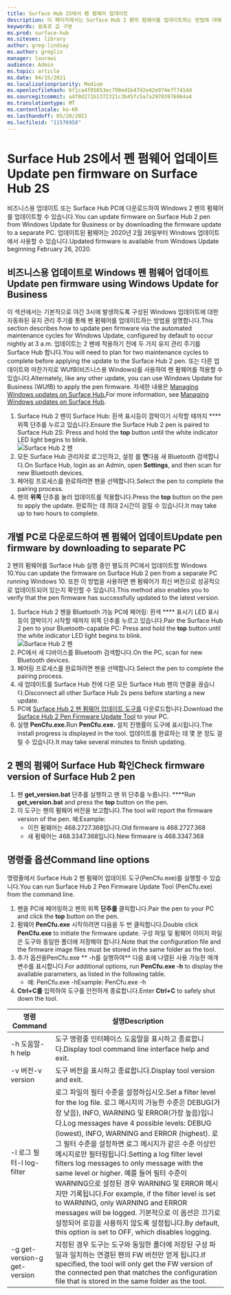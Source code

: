 ```yaml
---
title: Surface Hub 2S에서 펜 펌웨어 업데이트
description: 이 페이지에서는 Surface Hub 2 펜의 펌웨어를 업데이트하는 방법에 대해 설명하고 있습니다.
keywords: 쉼표로 값 구분
ms.prod: surface-hub
ms.sitesec: library
author: greg-lindsay
ms.author: greglin
manager: laurawi
audience: Admin
ms.topic: article
ms.date: 04/15/2021
ms.localizationpriority: Medium
ms.openlocfilehash: 6f1ca4f05653ec798ed1b47d2e42e974e7f7414d
ms.sourcegitcommit: a4f8d271b1372321c3b45fc5a7a29703976964a4
ms.translationtype: MT
ms.contentlocale: ko-KR
ms.lasthandoff: 05/20/2021
ms.locfileid: "11576958"
---
```

# <a name="update-pen-firmware-on-surface-hub-2s"></a><span data-ttu-id="67950-104">Surface Hub 2S에서 펜 펌웨어 업데이트</span><span class="sxs-lookup"><span data-stu-id="67950-104">Update pen firmware on Surface Hub 2S</span></span>

<span data-ttu-id="67950-105">비즈니스용 업데이트 또는 Surface Hub PC에 다운로드하여 Windows 2 펜의 펌웨어를 업데이트할 수 있습니다.</span><span class="sxs-lookup"><span data-stu-id="67950-105">You can update firmware on Surface Hub 2 pen from Windows Update for Business or by downloading the firmware update to a separate PC.</span></span> <span data-ttu-id="67950-106">업데이트된 펌웨어는 2020년 2월 26일부터 Windows 업데이트에서 사용할 수 있습니다.</span><span class="sxs-lookup"><span data-stu-id="67950-106">Updated firmware is available from Windows Update beginning February 26, 2020.</span></span> 

## <a name="update-pen-firmware-using-windows-update-for-business"></a><span data-ttu-id="67950-107">비즈니스용 업데이트로 Windows 펜 펌웨어 업데이트</span><span class="sxs-lookup"><span data-stu-id="67950-107">Update pen firmware using Windows Update for Business</span></span>

<span data-ttu-id="67950-108">이 섹션에서는 기본적으로 야간 3시에 발생하도록 구성된 Windows 업데이트에 대한 자동화된 유지 관리 주기를 통해 펜 펌웨어를 업데이트하는 방법을 설명합니다.</span><span class="sxs-lookup"><span data-stu-id="67950-108">This section describes how to update pen firmware via the automated maintenance cycles for Windows Update, configured by default to occur nightly at 3 a.m.</span></span> <span data-ttu-id="67950-109">업데이트는 2 펜에 적용하기 전에 두 가지 유지 관리 주기를 Surface Hub 합니다.</span><span class="sxs-lookup"><span data-stu-id="67950-109">You will need to plan for two maintenance cycles to complete before applying the update to the Surface Hub 2 pen.</span></span> <span data-ttu-id="67950-110">또는 다른 업데이트와 마찬가지로 WUfB(비즈니스용 Windows)를 사용하여 펜 펌웨어를 적용할 수 있습니다.</span><span class="sxs-lookup"><span data-stu-id="67950-110">Alternately, like any other update, you can use Windows Update for Business (WUfB) to apply the pen firmware.</span></span> <span data-ttu-id="67950-111">자세한 내용은 [Managing Windows updates on Surface Hub.](manage-windows-updates-for-surface-hub.md)</span><span class="sxs-lookup"><span data-stu-id="67950-111">For more information, see [Managing Windows updates on Surface Hub](manage-windows-updates-for-surface-hub.md).</span></span>

1. <span data-ttu-id="67950-112">Surface Hub 2 펜이 Surface Hub: 흰색 표시등이 깜박이기 시작할 때까지 \*\*\*\* 위쪽 단추를 누르고 있습니다.</span><span class="sxs-lookup"><span data-stu-id="67950-112">Ensure the Surface Hub 2 pen is paired to Surface Hub 2S: Press and hold the **top** button until the white indicator LED light begins to blink.</span></span> <br>
![Surface Hub 2 펜](images/sh2-pen-1.png) <br>
2. <span data-ttu-id="67950-114">모든 Surface Hub 관리자로 로그인하고, 설정 를 **연**다음 새 Bluetooth 검색합니다.</span><span class="sxs-lookup"><span data-stu-id="67950-114">On Surface Hub, login as an Admin, open **Settings**, and then scan for new Bluetooth devices.</span></span>
3. <span data-ttu-id="67950-115">페어링 프로세스를 완료하려면 펜을 선택합니다.</span><span class="sxs-lookup"><span data-stu-id="67950-115">Select the pen to complete the pairing process.</span></span>
4. <span data-ttu-id="67950-116">펜의 **위쪽** 단추를 눌러 업데이트를 적용합니다.</span><span class="sxs-lookup"><span data-stu-id="67950-116">Press the **top** button on the pen to apply the update.</span></span> <span data-ttu-id="67950-117">완료하는 데 최대 2시간이 걸릴 수 있습니다.</span><span class="sxs-lookup"><span data-stu-id="67950-117">It may take up to two hours to complete.</span></span>

## <a name="update-pen-firmware-by-downloading-to-separate-pc"></a><span data-ttu-id="67950-118">개별 PC로 다운로드하여 펜 펌웨어 업데이트</span><span class="sxs-lookup"><span data-stu-id="67950-118">Update pen firmware by downloading to separate PC</span></span>

<span data-ttu-id="67950-119">2 펜의 펌웨어를 Surface Hub 실행 중인 별도의 PC에서 업데이트할 Windows 10.</span><span class="sxs-lookup"><span data-stu-id="67950-119">You can update the firmware on Surface Hub 2 pen from a separate PC running Windows 10.</span></span> <span data-ttu-id="67950-120">또한 이 방법을 사용하면 펜 펌웨어가 최신 버전으로 성공적으로 업데이트되어 있는지 확인할 수 있습니다.</span><span class="sxs-lookup"><span data-stu-id="67950-120">This method also enables you to verify that the pen firmware has successfully updated to the latest version.</span></span>

1. <span data-ttu-id="67950-121">Surface Hub 2 펜을 Bluetooth 가능 PC에 페어링: 흰색 \*\*\*\* 표시기 LED 표시등이 깜박이기 시작할 때까지 위쪽 단추를 누르고 있습니다.</span><span class="sxs-lookup"><span data-stu-id="67950-121">Pair the Surface Hub 2 pen to your Bluetooth-capable PC: Press and hold the **top** button until the white indicator LED light begins to blink.</span></span> <br>
![Surface Hub 2 펜](images/sh2-pen-1.png) <br>
2. <span data-ttu-id="67950-123">PC에서 새 디바이스를 Bluetooth 검색합니다.</span><span class="sxs-lookup"><span data-stu-id="67950-123">On the PC, scan for new Bluetooth devices.</span></span>
3. <span data-ttu-id="67950-124">페어링 프로세스를 완료하려면 펜을 선택합니다.</span><span class="sxs-lookup"><span data-stu-id="67950-124">Select the pen to complete the pairing process.</span></span>
4. <span data-ttu-id="67950-125">새 업데이트를 Surface Hub 전에 다른 모든 Surface Hub 펜의 연결을 끊습니다.</span><span class="sxs-lookup"><span data-stu-id="67950-125">Disconnect all other Surface Hub 2s pens before starting a new update.</span></span>
3. <span data-ttu-id="67950-126">PC에 [Surface Hub 2 펜 펌웨어 업데이트 도구를](https://download.microsoft.com/download/8/3/F/83FD5089-D14E-42E3-AF7C-6FC36F80D347/Pen_Firmware_Tool.zip) 다운로드합니다.</span><span class="sxs-lookup"><span data-stu-id="67950-126">Download the [Surface Hub 2 Pen Firmware Update Tool](https://download.microsoft.com/download/8/3/F/83FD5089-D14E-42E3-AF7C-6FC36F80D347/Pen_Firmware_Tool.zip) to your PC.</span></span>
4. <span data-ttu-id="67950-127">실행 **PenCfu.exe.**</span><span class="sxs-lookup"><span data-stu-id="67950-127">Run **PenCfu.exe.**</span></span> <span data-ttu-id="67950-128">설치 진행률이 도구에 표시됩니다.</span><span class="sxs-lookup"><span data-stu-id="67950-128">The install progress is displayed in the tool.</span></span> <span data-ttu-id="67950-129">업데이트를 완료하는 데 몇 분 정도 걸릴 수 있습니다.</span><span class="sxs-lookup"><span data-stu-id="67950-129">It may take several minutes to finish updating.</span></span> 


## <a name="check-firmware-version-of-surface-hub-2-pen"></a><span data-ttu-id="67950-130">2 펜의 펌웨어 Surface Hub 확인</span><span class="sxs-lookup"><span data-stu-id="67950-130">Check firmware version of Surface Hub 2 pen</span></span>

1. <span data-ttu-id="67950-131">펜 **get_version.bat** 단추를 실행하고 맨 위 단추를 누릅니다. \*\*\*\*</span><span class="sxs-lookup"><span data-stu-id="67950-131">Run **get_version.bat** and press the **top** button on the pen.</span></span>
2. <span data-ttu-id="67950-132">이 도구는 펜의 펌웨어 버전을 보고합니다.</span><span class="sxs-lookup"><span data-stu-id="67950-132">The tool will report the firmware version of the pen.</span></span> <span data-ttu-id="67950-133">예:</span><span class="sxs-lookup"><span data-stu-id="67950-133">Example:</span></span>
    - <span data-ttu-id="67950-134">이전 펌웨어는 468.2727.368입니다.</span><span class="sxs-lookup"><span data-stu-id="67950-134">Old firmware is 468.2727.368</span></span>
    - <span data-ttu-id="67950-135">새 펌웨어는 468.3347.368입니다.</span><span class="sxs-lookup"><span data-stu-id="67950-135">New firmware is 468.3347.368</span></span>

## <a name="command-line-options"></a><span data-ttu-id="67950-136">명령줄 옵션</span><span class="sxs-lookup"><span data-stu-id="67950-136">Command line options</span></span>

<span data-ttu-id="67950-137">명령줄에서 Surface Hub 2 펜 펌웨어 업데이트 도구(PenCfu.exe)를 실행할 수 있습니다.</span><span class="sxs-lookup"><span data-stu-id="67950-137">You can run Surface Hub 2 Pen Firmware Update Tool (PenCfu.exe) from the command line.</span></span>

1. <span data-ttu-id="67950-138">펜을 PC에 페어링하고 펜의 위쪽 **단추를** 클릭합니다.</span><span class="sxs-lookup"><span data-stu-id="67950-138">Pair the pen to your PC and click the **top** button on the pen.</span></span>
2. <span data-ttu-id="67950-139">펌웨어 **PenCfu.exe** 시작하려면 다음을 두 번 클릭합니다.</span><span class="sxs-lookup"><span data-stu-id="67950-139">Double click **PenCfu.exe** to initiate the firmware update.</span></span> <span data-ttu-id="67950-140">구성 파일 및 펌웨어 이미지 파일은 도구와 동일한 폴더에 저장해야 합니다.</span><span class="sxs-lookup"><span data-stu-id="67950-140">Note that the configuration file and the firmware image files must be stored in the same folder as the tool.</span></span>
3. <span data-ttu-id="67950-141">추가 옵션을PenCfu.exe \*\* -h를 실행하여\*\* 다음 표에 나열된 사용 가능한 매개 변수를 표시합니다.</span><span class="sxs-lookup"><span data-stu-id="67950-141">For additional options, run **PenCfu.exe -h** to display the available parameters, as listed in the following table.</span></span>  
    - <span data-ttu-id="67950-142">예: PenCfu.exe -h</span><span class="sxs-lookup"><span data-stu-id="67950-142">Example: PenCfu.exe -h</span></span>
4. <span data-ttu-id="67950-143">**Ctrl+C를** 입력하여 도구를 안전하게 종료합니다.</span><span class="sxs-lookup"><span data-stu-id="67950-143">Enter **Ctrl+C** to safely shut down the tool.</span></span>

 

| **<span data-ttu-id="67950-144">명령</span><span class="sxs-lookup"><span data-stu-id="67950-144">Command</span></span>**    | **<span data-ttu-id="67950-145">설명</span><span class="sxs-lookup"><span data-stu-id="67950-145">Description</span></span>**                                                                                                                                                                                                                                                                                                                                                                                |
| -------------- | ---------------------------------------------------------------------------------------------------------------------------------------------------------------------------------------------------------------------------------------------------------------------------------------------------------------------------------------------------------------------------------------------- |
| <span data-ttu-id="67950-146">-h 도움말</span><span class="sxs-lookup"><span data-stu-id="67950-146">-h help</span></span>        | <span data-ttu-id="67950-147">도구 명령줄 인터페이스 도움말을 표시하고 종료합니다.</span><span class="sxs-lookup"><span data-stu-id="67950-147">Display tool command line interface help and exit.</span></span>                                                                                                                                                                                                                                                                                                                                             |
| <span data-ttu-id="67950-148">-v 버전</span><span class="sxs-lookup"><span data-stu-id="67950-148">-v version</span></span>     | <span data-ttu-id="67950-149">도구 버전을 표시하고 종료합니다.</span><span class="sxs-lookup"><span data-stu-id="67950-149">Display tool version and exit.</span></span>                                                                                                                                                                                                                                                                                                                                                                 |
| <span data-ttu-id="67950-150">-l 로그 필터</span><span class="sxs-lookup"><span data-stu-id="67950-150">-l log-filter</span></span>  | <span data-ttu-id="67950-151">로그 파일의 필터 수준을 설정하십시오.</span><span class="sxs-lookup"><span data-stu-id="67950-151">Set a filter level for the log file.</span></span> <span data-ttu-id="67950-152">로그 메시지의 가능한 수준은 DEBUG(가장 낮음), INFO, WARNING 및 ERROR(가장 높음)입니다.</span><span class="sxs-lookup"><span data-stu-id="67950-152">Log messages have 4 possible levels: DEBUG (lowest), INFO, WARNING and ERROR (highest).</span></span> <span data-ttu-id="67950-153">로그 필터 수준을 설정하면 로그 메시지가 같은 수준 이상인 메시지로만 필터링됩니다.</span><span class="sxs-lookup"><span data-stu-id="67950-153">Setting a log filter level filters log messages to only message with the same level or higher.</span></span> <span data-ttu-id="67950-154">예를 들어 필터 수준이 WARNING으로 설정된 경우 WARNING 및 ERROR 메시지만 기록됩니다.</span><span class="sxs-lookup"><span data-stu-id="67950-154">For example, if the filter level is set to WARNING, only WARNING and ERROR messages will be logged.</span></span> <span data-ttu-id="67950-155">기본적으로 이 옵션은 끄기로 설정되어 로깅을 사용하지 않도록 설정됩니다.</span><span class="sxs-lookup"><span data-stu-id="67950-155">By default, this option is set to OFF, which disables logging.</span></span> |
| <span data-ttu-id="67950-156">-g get-version</span><span class="sxs-lookup"><span data-stu-id="67950-156">-g get-version</span></span> | <span data-ttu-id="67950-157">지정된 경우 도구는 도구와 동일한 폴더에 저장된 구성 파일과 일치하는 연결된 펜의 FW 버전만 얻게 됩니다.</span><span class="sxs-lookup"><span data-stu-id="67950-157">If specified, the tool will only get the FW version of the connected pen that matches the configuration file that is stored in the same folder as the tool.</span></span>                                                                                                                                                                                                                                    
